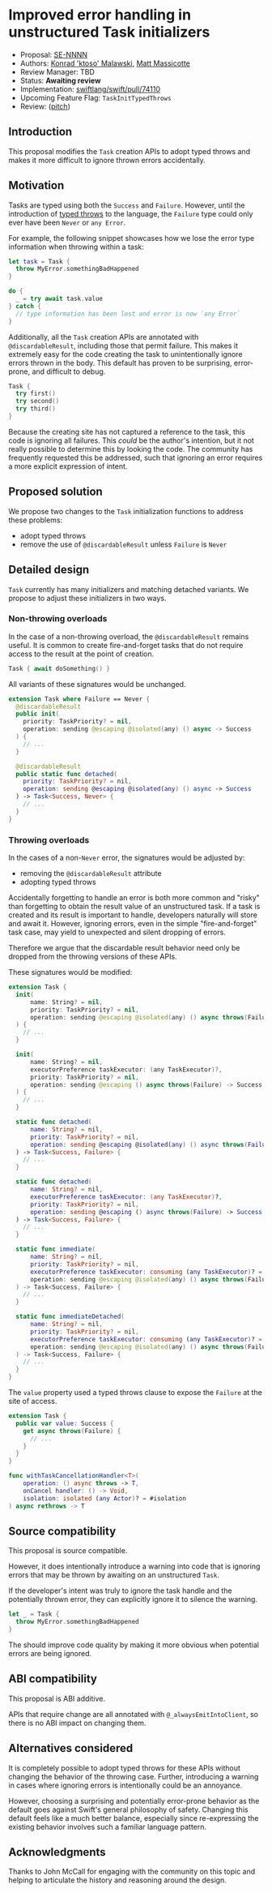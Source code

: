 # Improved error handling in unstructured Task initializers

* Proposal: [SE-NNNN](0NNN-unstructured-task-error-handling.md)
* Authors: [Konrad 'ktoso' Malawski](https://github.com/ktoso), [Matt Massicotte](https://github.com/mattmassicotte)
* Review Manager: TBD
* Status: **Awaiting review**
* Implementation: [swiftlang/swift/pull/74110](https://github.com/swiftlang/swift/pull/74110)
* Upcoming Feature Flag: `TaskInitTypedThrows`
* Review: ([pitch](https://forums.swift.org/t/pitch-non-discardable-throwing-tasks/74138))

## Introduction

This proposal modifies the `Task` creation APIs to adopt typed throws and makes it
more difficult to ignore thrown errors accidentally.

## Motivation

Tasks are typed using both the `Success` and `Failure`.
However, until the introduction of [typed throws][] to the language,
the `Failure` type could only ever have been `Never` or `any Error`.

For example, the following snippet showcases how we lose the error type
information when throwing within a task:

```swift
let task = Task {
  throw MyError.somethingBadHappened
}

do {
  _ = try await task.value
} catch {
  // type information has been lost and error is now `any Error`
}
```

Additionally, all the `Task` creation APIs are annotated with
`@discardableResult`, including those that permit failure.
This makes it extremely easy for the code creating the task to
unintentionally ignore errors thrown in the body.
This default has proven to be surprising, error-prone, and difficult to debug.

```swift
Task {
  try first()
  try second()
  try third()
}
```

Because the creating site has not captured a reference to the task,
this code is ignoring all failures.
This *could* be the author's intention, but it not really possible to
determine this by looking the code.
The community has frequently requested this be addressed,
such that ignoring an error requires a more explicit expression of intent.

[typed throws]: https://github.com/swiftlang/swift-evolution/blob/main/proposals/0413-typed-throws.md

## Proposed solution

We propose two changes to the `Task` initialization functions to address
these problems:

- adopt typed throws
- remove the use of `@discardableResult` unless `Failure` is `Never`

## Detailed design

`Task` currently has many initializers and matching detached variants.
We propose to adjust these initializers in two ways.

### Non-throwing overloads

In the case of a non-throwing overload, the `@discardableResult` remains useful.
It is common to create fire-and-forget tasks that do not require access to the
result at the point of creation.

```swift
Task { await doSomething() }
```

All variants of these signatures would be unchanged.

```swift
extension Task where Failure == Never {
  @discardableResult
  public init(
    priority: TaskPriority? = nil,
    operation: sending @escaping @isolated(any) () async -> Success
  ) {
    // ...
  }

  @discardableResult
  public static func detached(
    priority: TaskPriority? = nil,
    operation: sending @escaping @isolated(any) () async -> Success
  ) -> Task<Success, Never> {
    // ...
  }
}
```

### Throwing overloads

In the cases of a non-`Never` error, the signatures would be adjusted by:

- removing the `@discardableResult` attribute
- adopting typed throws

Accidentally forgetting to handle an error is both more common and "risky"
than forgetting to obtain the result value of an unstructured task.
If a task is created and its result is important to handle,
developers naturally will store and await it.
However, ignoring errors, even in the simple "fire-and-forget" task case,
may yield to unexpected and silent dropping of errors.

Therefore we argue that the discardable result behavior need only be dropped
from the throwing versions of these APIs.

These signatures would be modified:

```swift
extension Task {
  init(
      name: String? = nil,
      priority: TaskPriority? = nil,
      operation: sending @escaping @isolated(any) () async throws(Failure) -> Success
  ) {
    // ...
  }

  init(
      name: String? = nil,
      executorPreference taskExecutor: (any TaskExecutor)?,
      priority: TaskPriority? = nil,
      operation: sending @escaping () async throws(Failure) -> Success
  ) {
    // ...
  }

  static func detached(
      name: String? = nil,
      priority: TaskPriority? = nil,
      operation: sending @escaping @isolated(any) () async throws(Failure) -> Success
  ) -> Task<Success, Failure> {
    // ...
  }

  static func detached(
      name: String? = nil,
      executorPreference taskExecutor: (any TaskExecutor)?,
      priority: TaskPriority? = nil,
      operation: sending @escaping () async throws(Failure) -> Success
  ) -> Task<Success, Failure> {
    // ...
  }

  static func immediate(
      name: String? = nil,
      priority: TaskPriority? = nil,
      executorPreference taskExecutor: consuming (any TaskExecutor)? = nil,
      operation: sending @escaping @isolated(any) () async throws(Failure) -> Success
  ) -> Task<Success, Failure> {
    // ...
  }

  static func immediateDetached(
      name: String? = nil,
      priority: TaskPriority? = nil,
      executorPreference taskExecutor: consuming (any TaskExecutor)? = nil,
      operation: sending @escaping @isolated(any) () async throws(Failure) -> Success
  ) -> Task<Success, Failure> {
    // ...
  }
}
```

The `value` property used a typed throws clause to expose the `Failure` at
the site of access.

```swift
extension Task {
  public var value: Success {
    get async throws(Failure) {
      // ...
    }
  }
}
```

```swift
func withTaskCancellationHandler<T>(
    operation: () async throws -> T,
    onCancel handler: () -> Void,
    isolation: isolated (any Actor)? = #isolation
) async rethrows -> T
```

## Source compatibility

This proposal is source compatible.

However, it does intentionally introduce a warning into code that is
ignoring errors that may be thrown by awaiting on an unstructured `Task`.

If the developer's intent was truly to ignore the task handle and the
potentially thrown error,
they can explicitly ignore it to silence the warning.

```swift
let _ = Task {
  throw MyError.somethingBadHappened
}
```

The should improve code quality by making it more obvious when potential
errors are being ignored.

## ABI compatibility

This proposal is ABI additive.

APIs that require change are all annotated with `@_alwaysEmitIntoClient`,
so there is no ABI impact on changing them.

## Alternatives considered

It is completely possible to adopt typed throws for these APIs without
changing the behavior of the throwing case.
Further, introducing a warning in cases where ignoring errors is intentionally
could be an annoyance.

However, choosing a surprising and potentially error-prone behavior as the
default goes against Swift's general philosophy of safety.
Changing this default feels like a much better balance, especially since
re-expressing the existing behavior involves such a familiar language pattern.

## Acknowledgments

Thanks to John McCall for engaging with the community on this topic and helping
to articulate the history and reasoning around the design.
